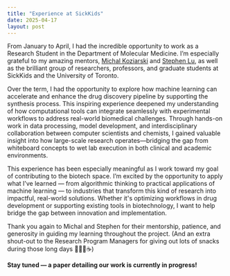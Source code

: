 ```yaml
---
title: "Experience at SickKids"
date: 2025-04-17
layout: post
---
```


From January to April, I had the incredible opportunity to work as a Research Student in the Department of Molecular Medicine. I’m especially grateful to my amazing mentors, [Michal Koziarski](https://www.linkedin.com/in/michal-koziarski/?originalSubdomain=ca) and [Stephen Lu](https://www.linkedin.com/in/stephenzlu/), as well as the brilliant group of researchers, professors, and graduate students at SickKids and the University of Toronto.

Over the term, I had the opportunity to explore how machine learning can accelerate and enhance the drug discovery pipeline by supporting the synthesis process. This inspiring experience deepened my understanding of how computational tools can integrate seamlessly with experimental workflows to address real-world biomedical challenges. Through hands-on work in data processing, model development, and interdisciplinary collaboration between computer scientists and chemists, I gained valuable insight into how large-scale research operates—bridging the gap from whiteboard concepts to wet lab execution in both clinical and academic environments.

This experience has been especially meaningful as I work toward my goal of contributing to the biotech space. I’m excited by the opportunity to apply what I’ve learned — from algorithmic thinking to practical applications of machine learning — to industries that transform this kind of research into impactful, real-world solutions. Whether it's optimizing workflows in drug development or supporting existing tools in biotechnology, I want to help bridge the gap between innovation and implementation.

Thank you again to Michal and Stephen for their mentorship, patience, and generosity in guiding my learning throughout the project. (And an extra shout-out to the Research Program Managers for giving out lots of snacks during those long days 🍕🍎🥪☕️)

**Stay tuned — a paper detailing our work is currently in progress!**
